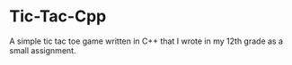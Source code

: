 # Tic-Tac-Cpp
A simple tic tac toe game written in C++ that I wrote in my 12th grade as a small assignment.
